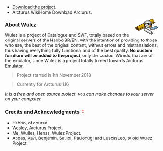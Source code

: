 * [Download the project](https://github.com/Wulles/Wulez/archive/master.zip).
* Arcturus WikiHome [Download Arcturus](https://bitbucket.org/Wesley12312/arcturus/wiki/Home).

<img src="https://raw.githubusercontent.com/Wulles/eyethatseeseverything/master/catal_fp_pic4.gif" align="right">

### About Wulez
Wulez is a project of Catalogue and SWF, totally based on the original servers of the Habbo [BR](https://habbo.com.br/)/[EN](https://habbo.com/), with the intention of providing to those who use, the best of the original content, without errors and mistranslations, thus having everything fully functional and of the best quality. **No custom furniture will be added to the project**, only the custom Wireds, that are of the emulator, since Wulez is a project totally turned towards Arcturus Emulator.

> Project started in 1th November 2018

> Currently for Arcturus 1.16

*It is a free and open source project, you can make changes to your server on your computer.*

### Credits and Acknowledgments <img src="https://raw.githubusercontent.com/Wulles/eyethatseeseverything/master/icon_10.png">

* Habbo, of course.
* Wesley, Arcturus Project.
* Me, Wulles, Hensa, Wulez Project.
* Abbas, Xavi, Benjamin, Saulol, PauloYugi and LuscasLeo, to old Wulez Project.